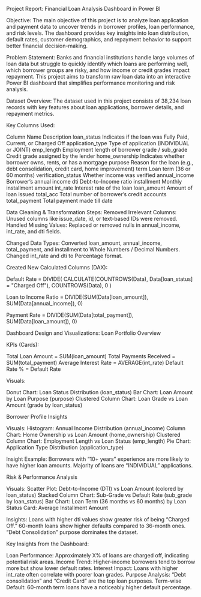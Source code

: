 Project Report: Financial Loan Analysis Dashboard in Power BI


Objective:
The main objective of this project is to analyze loan application and payment data to uncover trends in borrower profiles, loan performance, and risk levels. The dashboard provides key insights into loan distribution, default rates, customer demographics, and repayment behavior to support better financial decision-making.

Problem Statement:
Banks and financial institutions handle large volumes of loan data but struggle to quickly identify which loans are performing well, which borrower groups are risky, and how income or credit grades impact repayment.
This project aims to transform raw loan data into an interactive Power BI dashboard that simplifies performance monitoring and risk analysis.

Dataset Overview:
The dataset used in this project consists of 38,234 loan records with key features about loan applications, borrower details, and repayment metrics.

Key Columns Used:

Column Name	Description
loan_status	Indicates if the loan was Fully Paid, Current, or Charged Off
application_type	Type of application (INDIVIDUAL or JOINT)
emp_length	Employment length of borrower
grade / sub_grade	Credit grade assigned by the lender
home_ownership	Indicates whether borrower owns, rents, or has a mortgage
purpose	Reason for the loan (e.g., debt consolidation, credit card, home improvement)
term	Loan term (36 or 60 months)
verification_status	Whether income was verified
annual_income	Borrower’s annual income
dti	Debt-to-Income ratio
installment	Monthly installment amount
int_rate	Interest rate of the loan
loan_amount	Amount of loan issued
total_acc	Total number of borrower’s credit accounts
total_payment	Total payment made till date

Data Cleaning & Transformation Steps:
Removed Irrelevant Columns: Unused columns like issue_date, id, or text-based IDs were removed.
Handled Missing Values: Replaced or removed nulls in annual_income, int_rate, and dti fields.

Changed Data Types:
Converted loan_amount, annual_income, total_payment, and installment to Whole Numbers / Decimal Numbers.
Changed int_rate and dti to Percentage format.

Created New Calculated Columns (DAX):

Default Rate = DIVIDE(
    CALCULATE(COUNTROWS(Data), Data[loan_status] = "Charged Off"),
    COUNTROWS(Data),
    0
)

Loan to Income Ratio = DIVIDE(SUM(Data[loan_amount]), SUM(Data[annual_income]), 0)

Payment Rate = DIVIDE(SUM(Data[total_payment]), SUM(Data[loan_amount]), 0)

Dashboard Design and Visualizations:
Loan Portfolio Overview

KPIs (Cards):

Total Loan Amount = SUM(loan_amount)
Total Payments Received = SUM(total_payment)
Average Interest Rate = AVERAGE(int_rate)
Default Rate % = Default Rate

Visuals:

Donut Chart: Loan Status Distribution (loan_status)
Bar Chart: Loan Amount by Loan Purpose (purpose)
Clustered Column Chart: Loan Grade vs Loan Amount (grade by loan_status)

Borrower Profile Insights

Visuals:
Histogram: Annual Income Distribution (annual_income)
Column Chart: Home Ownership vs Loan Amount (home_ownership)
Clustered Column Chart: Employment Length vs Loan Status (emp_length)
Pie Chart: Application Type Distribution (application_type)

Insight Example:
Borrowers with “10+ years” experience are more likely to have higher loan amounts.
Majority of loans are “INDIVIDUAL” applications.

Risk & Performance Analysis

Visuals:
Scatter Plot: Debt-to-Income (DTI) vs Loan Amount (colored by loan_status)
Stacked Column Chart: Sub-Grade vs Default Rate (sub_grade by loan_status)
Bar Chart: Loan Term (36 months vs 60 months) by Loan Status
Card: Average Installment Amount

Insights:
Loans with higher dti values show greater risk of being “Charged Off.”
60-month loans show higher defaults compared to 36-month ones.
“Debt Consolidation” purpose dominates the dataset.

Key Insights from the Dashboard:

Loan Performance: Approximately X% of loans are charged off, indicating potential risk areas.
Income Trend: Higher-income borrowers tend to borrow more but show lower default rates.
Interest Impact: Loans with higher int_rate often correlate with poorer loan grades.
Purpose Analysis: “Debt consolidation” and “Credit Card” are the top loan purposes.
Term-wise Default: 60-month term loans have a noticeably higher default percentage.
